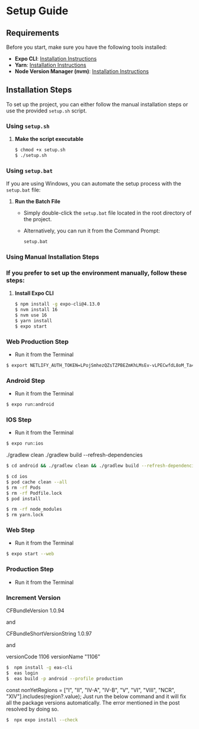 
# Setup Guide

## Requirements

Before you start, make sure you have the following tools installed:

- **Expo CLI**: [Installation Instructions](https://docs.expo.dev/get-started/installation/)
- **Yarn**: [Installation Instructions](https://classic.yarnpkg.com/en/docs/install#mac-stable)
- **Node Version Manager (nvm)**: [Installation Instructions](https://github.com/nvm-sh/nvm)

## Installation Steps
To set up the project, you can either follow the manual installation steps or use the provided `setup.sh` script.

### Using `setup.sh`

1. **Make the script executable**

   ```bash
   $ chmod +x setup.sh
   $ ./setup.sh
   ```

### Using `setup.bat`

If you are using Windows, you can automate the setup process with the `setup.bat` file:

1. **Run the Batch File**

    - Simply double-click the `setup.bat` file located in the root directory of the project.
    - Alternatively, you can run it from the Command Prompt:

      ```cmd
      setup.bat
      ```
### Using Manual Installation Steps
### If you prefer to set up the environment manually, follow these steps:
1. **Install Expo CLI**

   ```bash
   $ npm install -g expo-cli@4.13.0
   $ nvm install 16
   $ nvm use 16
   $ yarn install
   $ expo start
   ```

### Web Production Step
- Run it from the Terminal

```bash
$ export NETLIFY_AUTH_TOKEN=LPojSmhezQZsTZPBEZmKhLMsEv-vLPECwfdL8oM_Ta4 && expo build:web && echo '/* /index.html 200' >./web-build/_redirects && netlify deploy --prod --dir ./web-build
```

### Android Step
- Run it from the Terminal

```bash
$ expo run:android
```

### IOS Step
- Run it from the Terminal

```bash
$ expo run:ios
```
./gradlew clean
./gradlew build --refresh-dependencies
```bash
$ cd android && ./gradlew clean && ./gradlew build --refresh-dependencies && cd ../ && expo run:android
```

```bash
$ cd ios
$ pod cache clean --all
$ rm -rf Pods
$ rm -rf Podfile.lock
$ pod install
```


```bash
$ rm -rf node_modules
$ rm yarn.lock
```



### Web Step
- Run it from the Terminal

```bash
$ expo start --web
```

### Production Step
- Run it from the Terminal

### Increment Version
<key>CFBundleVersion</key>
<string>1.0.94</string>

and

<key>CFBundleShortVersionString</key>
<string>1.0.97</string>

and 

versionCode 1106
versionName "1106"

```bash
$  npm install -g eas-cli
$  eas login  
$  eas build -p android --profile production
```


const nonYetRegions = ["I", "II", "IV-A", "IV-B", "V", "VI", "VIII", "NCR", "XIV"].includes(region?.value);
Just run the below command and it will fix all the package versions automatically. The error mentioned in the post resolved by doing so.
```bash
$  npx expo install --check
```
